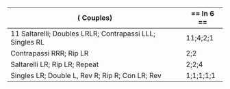 ( Couples) | == In 6 == |
|----|-----|
|11 Saltarelli; Doubles LRLR; Contrapassi LLL; Singles RL |11;4;2;1|
|Contrapassi RRR; Rip LR| 2;2| 
|Saltarelli LR; Rip LR; Repeat |2;2;4|
|Singles LR; Double L, Rev R; Rip R; Con LR; Rev |1;1;1;1;1|
